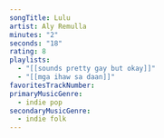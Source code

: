 ```yaml
---
songTitle: Lulu
artist: Aly Remulla
minutes: "2"
seconds: "18"
rating: 8
playlists:
  - "[[sounds pretty gay but okay]]"
  - "[[mga ihaw sa daan]]"
favoritesTrackNumber:
primaryMusicGenre:
  - indie pop
secondaryMusicGenre:
  - indie folk
---
```


